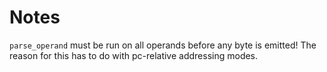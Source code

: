 # Notes

`parse_operand` must be run on all operands before any byte is emitted! The
reason for this has to do with pc-relative addressing modes.